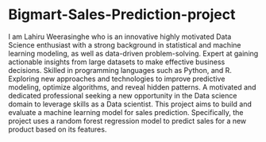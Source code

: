 # Bigmart-Sales-Prediction-project
I am Lahiru Weerasinghe who is an innovative highly motivated Data Science enthusiast with a strong background in statistical and machine learning modeling, as well as data-driven problem-solving. Expert at gaining actionable insights from large datasets to make effective business decisions. Skilled in programming languages such as Python, and R. Exploring new approaches and technologies to improve predictive modeling, optimize algorithms, and reveal hidden patterns.  A motivated and dedicated professional seeking a new opportunity in the Data science domain to leverage skills as a Data scientist.
This project aims to build and evaluate a machine learning model for sales prediction. Specifically, the project uses a random forest regression model to predict sales for a new product based on its features.
